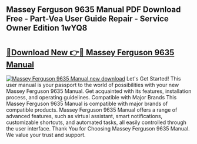## Massey Ferguson 9635 Manual PDF Download Free - Part-Vea User Guide Repair - Service Owner Edition 1wYQ8

# <h2><a href="http://bc90231.oget.top/?id=Massey+Ferguson+9635+Manual">🔗Download New 👉🔴 Massey Ferguson 9635 Manual</a></h2>

[![Massey Ferguson 9635 Manual new download](https://i.imgur.com/5g1atiW.png)](http://bc90231.oget.top/?id=Massey+Ferguson+9635+Manual)
Let's Get Started! This user manual is your passport to the world of possibilities with your new Massey Ferguson 9635 Manual. Get acquainted with its features, installation process, and operating guidelines. Compatible with Major Brands This Massey Ferguson 9635 Manual is compatible with major brands of compatible products. Massey Ferguson 9635 Manual offers a range of advanced features, such as virtual assistant, smart notifications, customizable shortcuts, and automated tasks, all easily controlled through the user interface. Thank You for Choosing Massey Ferguson 9635 Manual. We value your trust and support.
